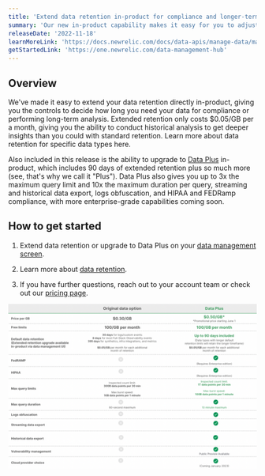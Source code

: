 ```yaml
---
title: 'Extend data retention in-product for compliance and longer-term analysis'
summary: 'Our new in-product capability makes it easy for you to adjust your retention or access Data Plus without needing to contact sales'
releaseDate: '2022-11-18'
learnMoreLink: 'https://docs.newrelic.com/docs/data-apis/manage-data/manage-data-retention/#adjust-retention'
getStartedLink: 'https://one.newrelic.com/data-management-hub'
---
```


## Overview

We've made it easy to extend your data retention directly in-product, giving you the controls to decide how long you need your data for compliance or performing long-term analysis. Extended retention only costs $0.05/GB per a month, giving you the ability to conduct historical analysis to get deeper insights than you could with standard retention. Learn more about data retention for specific data types here.

Also included in this release is the ability to upgrade to [Data Plus](https://newrelic.com/blog/nerdlog/data-plus-pricing) in-product, which includes 90 days of extended retention plus so much more (see, that's why we call it "Plus"). Data Plus also gives you up to 3x the maximum query limit and 10x the maximum duration per query, streaming and historical data export, logs obfuscation, and HIPAA and FEDRamp compliance, with more enterprise-grade capabilities coming soon.

## How to get started

1. Extend data retention or upgrade to Data Plus on your [data management screen](https://one.newrelic.com/data-management-hub).

2. Learn more about [data retention](https://docs.newrelic.com/docs/data-apis/manage-data/manage-data-retention/#retention-periods).

3. If you have further questions, reach out to your account team or check out our [pricing page](https://newrelic.com/pricing).


![Comparing standard option vs Data Plus capabilities](./images/compare-data-options-1.png "Comparing standard option vs Data Plus capabilities")




